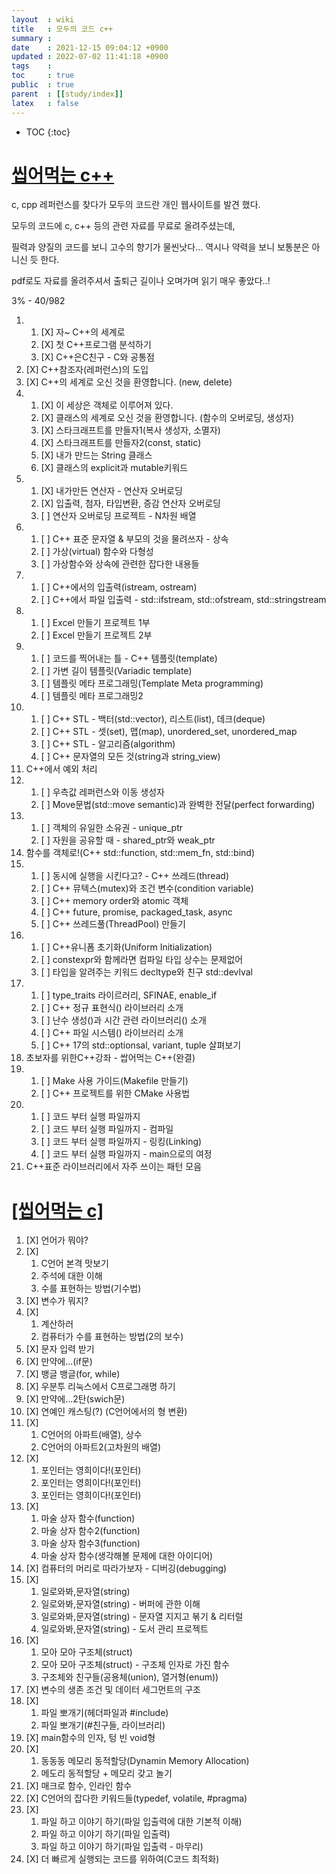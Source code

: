 ```yaml
---
layout  : wiki
title   : 모두의 코드 c++
summary : 
date    : 2021-12-15 09:04:12 +0900
updated : 2022-07-02 11:41:18 +0900
tags    : 
toc     : true
public  : true
parent  : [[study/index]]
latex   : false
---
```

* TOC
{:toc}

# [씹어먹는 c++](https://modoocode.com/135)

c, cpp 레퍼런스를 찾다가 모두의 코드란 개인 웹사이트를 발견 했다. 

모두의 코드에 c, c++ 등의 관련 자료를 무료로 올려주셨는데,

필력과 양질의 코드를 보니 고수의 향기가 물씬낫다... 역시나 약력을 보니 보통분은 아니신 듯 한다.

pdf로도 자료를 올려주셔서 출퇴근 길이나 오며가며 읽기 매우 좋았다..!

3% - 40/982

1.  
    1. [X] 자~ C++의 세계로
    2. [X] 첫 C++프로그램 분석하기
    3. [X] C++은C친구 - C와 공통점
2. [X] C++참조자(레퍼런스)의 도입
3. [X] C++의 세계로 오신 것을 환영합니다. (new, delete)
4. 
    1. [X] 이 세상은 객체로 이루어져 있다. 
    2. [X] 클래스의 세계로 오신 것을 환영합니다. (함수의 오버로딩, 생성자)
    3. [X] 스타크래프트를 만들자1(복사 생성자, 소멸자) 
    4. [X] 스타크래프트를 만들자2(const, static)
    5. [X] 내가 만드는 String 클래스
    6. [X] 클래스의 explicit과 mutable키워드
5. 
    1. [X] 내가만든 연산자 - 연산자 오버로딩
    2. [X] 입출력, 첨자, 타입변환, 증감 연산자 오버로딩
    3. [ ] 연산자 오버로딩 프로젝트 - N차원 배열
6. 
    1. [ ] C++ 표준 문자열 & 부모의 것을 물려쓰자 - 상속
    2. [ ] 가상(virtual) 함수와 다형성
    3. [ ] 가상함수와 상속에 관련한 잡다한 내용들 
7.  
    1. [ ] C++에서의 입출력(istream, ostream)
    2. [ ] C++에서 파일 입출력 - std::ifstream, std::ofstream, std::stringstream
8. 
    1. [ ] Excel 만들기 프로젝트 1부
    2. [ ] Excel 만들기 프로젝트 2부
9. 
    1. [ ] 코드를 찍어내는 틀 - C++ 템플릿(template)  
    2. [ ] 가변 길이 템플릿(Variadic template)
    3. [ ] 템플릿 메타 프로그래밍(Template Meta programming)
    4. [ ] 템플릿 메타 프로그래밍2
10. 
    1. [ ] C++ STL - 백터(std::vector), 리스트(list), 데크(deque)
    2. [ ] C++ STL - 셋(set), 맵(map), unordered_set, unordered_map
    3. [ ] C++ STL - 알고리즘(algorithm)
    4. [ ] C++ 문자열의 모든 것(string과 string_view)
11. C++에서 예외 처리 
12. 
    1. [ ] 우측값 레퍼런스와 이동 생성자 
    2. [ ] Move문법(std::move semantic)과 완벽한 전달(perfect forwarding)
13. 
    1. [ ] 객체의 유일한 소유권 - unique_ptr
    2. [ ] 자원을 공유할 때 - shared_ptr와 weak_ptr
14. 함수를 객체로!(C++ std::function, std::mem_fn, std::bind) 
15. 
    1. [ ] 동시에 실행을 시킨다고? - C++ 쓰레드(thread)
    2. [ ] C++ 뮤텍스(mutex)와 조건 변수(condition variable)
    3. [ ] C++ memory order와 atomic 객체
    4. [ ] C++ future, promise, packaged_task, async
    5. [ ] C++ 쓰레드풀(ThreadPool) 만들기
16. 
    1. [ ] C++유니폼 초기화(Uniform Initialization)
    2. [ ] constexpr와 함께라면 컴파일 타입 상수는 문제없어
    3. [ ] 타입을 알려주는 키워드 decltype와 친구 std::devlval 
17. 
    1. [ ] type_traits 라이르러리, SFINAE, enable_if
    2. [ ] C++ 정규 표현식(<regex>) 라이브러리 소개
    3. [ ] 난수 생성(<random>)과 시간 관련 라이브러리(<chrono>) 소개
    4. [ ] C++ 파일 시스템(<filesystem>) 라이브러리 소개
    5. [ ] C++ 17의 std::optionsal, variant, tuple 살펴보기
18. 초보자를 위한C++강좌 - 쌉어먹는 C++(완결) 
19. 
    1. [ ] Make 사용 가이드(Makefile 만들기)
    2. [ ] C++ 프로젝트를 위한 CMake 사용법
20. 
    1. [ ] 코드 부터 실행 파일까지
    2. [ ] 코드 부터 실행 파일까지 - 컴파일
    2. [ ] 코드 부터 실행 파일까지 - 링킹(Linking)
    4. [ ] 코드 부터 실행 파일까지 - main으로의 여정
21. C++표준 라이브러리에서 자주 쓰이는 패턴 모음






# [[씹어먹는 c]](https://modoocode.com/231)

1. [X] 언어가 뭐야?
2. [X] 
    1. C언어 본격 맛보기 
    2. 주석에 대한 이해
    3. 수를 표현하는 방법(기수법)
3. [X] 변수가 뭐지?
4. [X] 
    1. 계산하러 
    2. 컴퓨터가 수를 표현하는 방법(2의 보수)
5. [X] 문자 입력 받기
6. [X] 만약에...(if문)
7. [X] 뱅글 뱅글(for, while)
8. [X] 우분투 리눅스에서 C프로그래명 하기
9. [X] 만약에...2탄(swich문)
10. [X] 연예인 캐스팅(?) (C언어에서의 형 변환)
11. [X] 
    1. C언어의 아파트(배열), 상수
    2. C언어의 아파트2(고차원의 배열)
12. [X] 
    1. 포인터는 영희이다!(포인터)
    2. 포인터는 영희이다!(포인터)
    3. 포인터는 영희이다!(포인터)
13. [X] 
    1. 마술 상자 함수(function) 
    2. 마술 상자 함수2(function) 
    3. 마술 상자 함수3(function) 
    4. 마술 상자 함수(생각해볼 문제에 대한 아이디어) 
14. [X] 컴퓨터의 머리로 따라가보자 - 디버깅(debugging)
15. [X] 
    1. 일로와봐,문자열(string) 
    2. 일로와봐,문자열(string) - 버퍼에 관한 이해 
    3. 일로와봐,문자열(string) - 문자열 지지고 볶기 & 리터럴
    4. 일로와봐,문자열(string) - 도서 관리 프로젝트
16. [X] 
    1. 모아 모아 구조체(struct) 
    2. 모아 모아 구조체(struct) - 구조체 인자로 가진 함수
    3. 구조체와 친구들(공용체(union), 열거형(enum))
17. [X] 변수의 생존 조건 및 데이터 세그먼트의 구조
18. [X] 
    1. 파일 뽀개기(헤더파일과 #include)
    2. 파일 뽀개기(#친구들, 라이브러리)
19. [X] main함수의 인자, 텅 빈 void형
20. [X] 
    1. 동동동 메모리 동적할당(Dynamin Memory Allocation)
    2. 메도리 동적할당 + 메모리 갖고 놀기
21. [X] 매크로 함수, 인라인 함수 
22. [X] C언어의 잡다한 키워드들(typedef, volatile, #pragma)
23. [X] 
    1. 파일 하고 이야기 하기(파일 입출력에 대한 기본적 이해) 
    2. 파일 하고 이야기 하기(파일 입출력)
    3. 파일 하고 이야기 하기(파일 입출력 - 마무리)
24. [X] 더 빠르게 실행되는 코드를 위하여(C코드 최적화)

